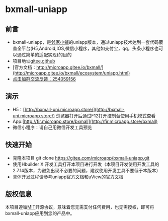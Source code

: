 # bxmall-uniapp


## 前言 
- bxmall-uniapp，是[邻家小铺](http://microapp.gitee.io/bxmall/)的uniapp版本，通过uniapp技术达到一套代码覆盖全平台(H5,Android,IOS,微信小程序，其他如支付宝，qq，头条小程序也可以通过简单的适配实现)的目的
- 项目地址[gitee](https://gitee.com/microapp/bxmall-uniapp),[github](https://github.com/microapp-store/bxmall-uniapp)
- [官方文档：http://microapp.gitee.io/bxmall/](http://microapp.gitee.io/bxmall/ecosystem/uniapp.html)
- [点击加群交流反馈：254059156](http://qm.qq.com/cgi-bin/qm/qr?k=EEHjlB4XyM-Kh2eMCbRPRoT38-V3au0T&authKey=NE856fZKPJLjtJTwOA1MlWWtcATVwT4e3zhjCOHeye8am2posApW%2Fw%3D%3D&group_code=254059156)

## 演示

- H5：[http://bxmall-uni.microapp.store/](http://bxmall-uni.microapp.store/) 浏览器打开后通过F12打开控制台使用手机模式查看
- App:[http://fir.microapp.store/bxmall](http://fir.microapp.store/bxmall)
- 微信小程序：请自己用微信开发工具预览

## 快速开始
- 克隆本项目 git clone https://gitee.com/microapp/bxmall-uniapp.git
- 使用Hbuilder X 开发工具打开本项目进行开发（本项目开发使用开发工具的2.7.14版本，为避免出现不必要的问题，建议使用开发工具不要低于本版本）
- 具体开发过程请参考uniapp[官方文档](https://uniapp.dcloud.io/)和uView的[官方文档](https://www.uviewui.com/)

 
## 版权信息
本项目遵循[MIT](https://en.wikipedia.org/wiki/MIT_License)开源协议，意味着您无需支付任何费用，也无需授权，即可将bxmall-uniapp应用到您的产品中。
